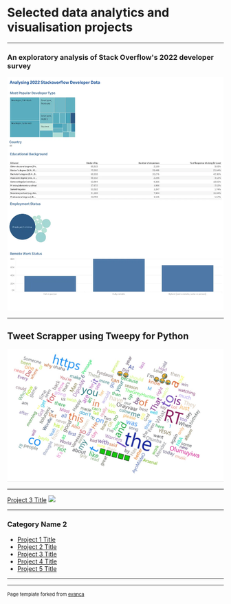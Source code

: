 # Selected data analytics and visualisation projects

---

### An exploratory analysis of Stack Overflow's 2022 developer survey 

<img src="/images/1_L8bXR8YIaIO_--tBjN8XNA.webp"/>

---
## Tweet Scrapper using Tweepy for Python 
<img src="/images/Screenshot%202022-12-12%20185541%20tweets.jpg/"/>

---
[Project 3 Title](http://example.com/)
<img src="images/dummy_thumbnail.jpg?raw=true"/>

---

### Category Name 2

- [Project 1 Title](http://example.com/](https://medium.com/@jimivsdata/how-much-does-the-average-developer-in-your-country-earn-59a4c0ec257b))
- [Project 2 Title](http://example.com/)
- [Project 3 Title](http://example.com/)
- [Project 4 Title](http://example.com/)
- [Project 5 Title](http://example.com/)

---




---
<p style="font-size:11px">Page template forked from <a href="https://github.com/evanca/quick-portfolio">evanca</a></p>
<!-- Remove above link if you don't want to attibute -->
